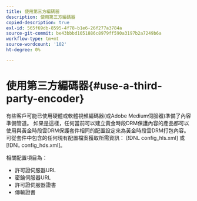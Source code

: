 ```yaml
---
title: 使用第三方編碼器
description: 使用第三方編碼器
copied-description: true
exl-id: 565f69db-8595-4f78-b1e6-26f277a3784a
source-git-commit: be43bbbd1051886c8979ff590a3197b2a7249b6a
workflow-type: tm+mt
source-wordcount: '102'
ht-degree: 0%

---
```


# 使用第三方編碼器{#use-a-third-party-encoder}

有些客戶可能已使用硬體或軟體視頻編碼器(或Adobe Medium伺服器)準備了內容準備管道。 如果是這樣，任何當前可以建立黃金時段DRM保護內容的產品都可以使用與黃金時段雲DRM保護套件相同的配置設定來為黃金時段雲DRM打包內容。 可從套件中包含的任何現有配置檔案獲取所需資訊： [!DNL config_hls.xml] 或 [!DNL config_hds.xml]。

相關配置項目為：

* 許可證伺服器URL
* 密鑰伺服器URL
* 許可證伺服器證書
* 傳輸證書
